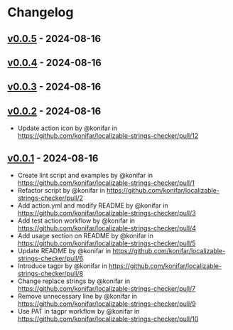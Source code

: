 # Changelog

## [v0.0.5](https://github.com/konifar/localizable-strings-checker/compare/v0.0.4...v0.0.5) - 2024-08-16

## [v0.0.4](https://github.com/konifar/localizable-strings-checker/compare/v0.0.3...v0.0.4) - 2024-08-16

## [v0.0.3](https://github.com/konifar/localizable-strings-checker/compare/v0.0.2...v0.0.3) - 2024-08-16

## [v0.0.2](https://github.com/konifar/localizable-strings-checker/compare/v0.0.1...v0.0.2) - 2024-08-16
- Update action icon by @konifar in https://github.com/konifar/localizable-strings-checker/pull/12

## [v0.0.1](https://github.com/konifar/localizable-strings-checker/commits/v0.0.1) - 2024-08-16
- Create lint script and examples by @konifar in https://github.com/konifar/localizable-strings-checker/pull/1
- Refactor script by @konifar in https://github.com/konifar/localizable-strings-checker/pull/2
- Add action.yml and modify README by @konifar in https://github.com/konifar/localizable-strings-checker/pull/3
- Add test action workflow by @konifar in https://github.com/konifar/localizable-strings-checker/pull/4
- Add usage section on README by @konifar in https://github.com/konifar/localizable-strings-checker/pull/5
- Update README by @konifar in https://github.com/konifar/localizable-strings-checker/pull/6
- Introduce tagpr by @konifar in https://github.com/konifar/localizable-strings-checker/pull/8
- Change replace strings by @konifar in https://github.com/konifar/localizable-strings-checker/pull/7
- Remove unnecessary line by @konifar in https://github.com/konifar/localizable-strings-checker/pull/9
- Use PAT in tagpr workflow by @konifar in https://github.com/konifar/localizable-strings-checker/pull/10
